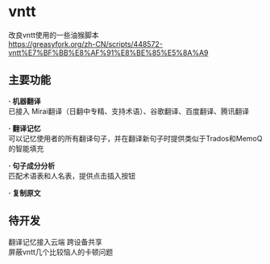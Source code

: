 # vntt  
改良vntt使用的一些油猴脚本  
https://greasyfork.org/zh-CN/scripts/448572-vntt%E7%BF%BB%E8%AF%91%E8%BE%85%E5%8A%A9  
  
## 主要功能  
**· 机器翻译**  
已接入 Mirai翻译（日翻中专精、支持术语）、谷歌翻译、百度翻译、腾讯翻译  
  
**· 翻译记忆**  
可以记忆使用者的所有翻译句子，并在翻译新句子时提供类似于Trados和MemoQ的智能填充  
  
**· 句子成分分析**  
匹配术语表和人名表，提供点击插入按钮  
  
**· 复制原文**  
  
  
## 待开发  
翻译记忆接入云端 跨设备共享  
屏蔽vntt几个比较恼人的卡顿问题  
